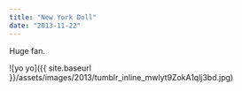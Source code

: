 ```yaml
---
title: "New York Doll"
date: "2013-11-22"
---
```


Huge fan.

![yo yo]({{ site.baseurl }}/assets/images/2013/tumblr_inline_mwlyt9ZokA1qlj3bd.jpg)
